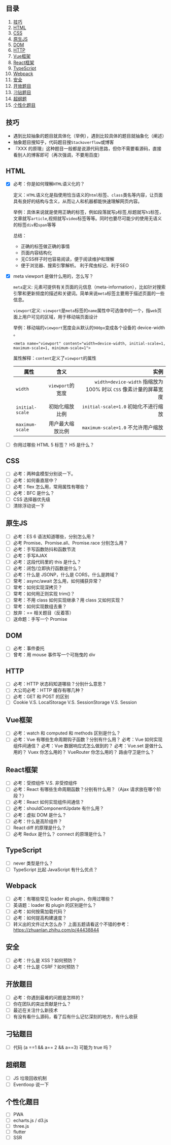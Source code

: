 ## 目录
1. [技巧](#技巧)
2. [HTML](#HTML)
3. [CSS](#CSS)
4. [原生JS](#原生JS)
5. [DOM](#DOM)  
6. [HTTP](#HTTP)
7. [Vue框架](#Vue框架)
8. [React框架](#React框架)
9. [TypeScript](#TypeScript)
10. [Webpack](#Webpack)
11. [安全](#安全)
12. [开放题目](#开放题目)
13. [刁钻题目](#刁钻题目)
13. [超纲题](#超纲题)
14. [个性化题目](#个性化题目)


## 技巧
* 遇到比较抽象的题目就具体化（举例），遇到比较具体的题目就抽象化（阐述）
* 抽象题目搜知乎，代码题目搜`Stackoverflow`或博客
* 『XXX 的原理』这种题目一般都是说源代码思路，但你不需要看源码，直接看别人的博客即可（再次强调，不要用百度）

## HTML
- [x] 必考：你是如何理解`HTML`语义化的？
  
  定义：`HTML`语义化是指使用恰当语义的`html`标签、`class`类名等内容，让页面具有良好的结构与含义，从而让人和机器都能快速理解网页内容。

  举例：具体来说就是使用正确的标签，例如段落就写`p`标签,标题就写`h1`标签，文章就写`article`,视频就写`video`标签等等。同时也要尽可能少的使用无语义的标签`div`和`span`等等

  总结：
    * 正确的标签做正确的事情
    * 页面内容结构化
    * 无CSS样子时也容易阅读，便于阅读维护和理解
    * 便于浏览器、搜索引擎解析。 利于爬虫标记、利于SEO

- [x] meta viewport 是做什么用的，怎么写？
  
  `meta`定义: 元素可提供有关页面的元信息（meta-information），比如针对搜索引擎和更新频度的描述和关键词。简单来说`meta`标签主要用于描述页面的一些信息。

  `viewport`定义: `viewport`是`meta`标签的`name`属性中可选值中的一个，指`web`页面上用户可见的区域，用于移动端页面设计

  举例：移动端的`viewport`宽度会从默认的`980px`变成各个设备的 device-width 。
  ```
  <meta name="viewport" content="width=device-width, initial-scale=1, maximum-scale=1, minimum-scale=1">
  ```
  属性解释：`content`定义了`viewport`的属性

    | 属性   |      含义      |  实例 |
    |----------|:-------------:|------:|
    | `width`|  `viewport`的宽度 | `width=device-width` 指缩放为 100% 时以 `CSS` 像素计量的屏幕宽度 |
    | `initial-scale` |   初始化缩放比例  |  	`initial-scale=1.0` 初始化不进行缩放 |
    | `maximum-scale` | 用户最大缩放比例 |    `maximum-scale=1.0` 不允许用户缩放 |


- [ ] 你用过哪些 HTML 5 标签？
H5 是什么？
## CSS
- [ ] 必考：两种盒模型分别说一下。
- [ ] 必考：如何垂直居中？
- [ ] 必考：flex 怎么用，常用属性有哪些？
- [ ] 必考：BFC 是什么？
- [ ] CSS 选择器优先级
- [ ] 清除浮动说一下
## 原生JS
- [ ] 必考：ES 6 语法知道哪些，分别怎么用？
- [ ] 必考 Promise、Promise.all、Promise.race 分别怎么用？
- [ ] 必考：手写函数防抖和函数节流
- [ ] 必考：手写AJAX
- [ ] 必考：这段代码里的 this 是什么？
- [ ] 必考：闭包/立即执行函数是什么？
- [ ] 必考：什么是 JSONP，什么是 CORS，什么是跨域？
- [ ] 常考：async/await 怎么用，如何捕获异常？
- [ ] 常考：如何实现深拷贝？
- [ ] 常考：如何用正则实现 trim()？
- [ ] 常考：不用 class 如何实现继承？用 class 又如何实现？
- [ ] 常考：如何实现数组去重？
- [ ] 放弃：== 相关题目（反着答）
- [ ] 送命题：手写一个 Promise
## DOM
- [ ] 必考：事件委托
- [ ] 曾考：用 mouse 事件写一个可拖曳的 div
## HTTP
- [ ] 必考：HTTP 状态码知道哪些？分别什么意思？
- [ ] 大公司必考：HTTP 缓存有哪几种？
- [ ] 必考：GET 和 POST 的区别
- [ ] Cookie V.S. LocalStorage V.S. SessionStorage V.S. Session
## Vue框架
- [ ] 必考：watch 和 computed 和 methods 区别是什么？
- [ ] 必考：Vue 有哪些生命周期钩子函数？分别有什么用？
必考：Vue 如何实现组件间通信？
必考：Vue 数据响应式怎么做到的？
必考：Vue.set 是做什么用的？
Vuex 你怎么用的？
VueRouter 你怎么用的？
路由守卫是什么？
## React框架
- [ ] 必考：受控组件 V.S. 非受控组件
- [ ] 必考：React 有哪些生命周期函数？分别有什么用？（Ajax 请求放在哪个阶段？）
- [ ] 必考：React 如何实现组件间通信？
- [ ] 必考：shouldComponentUpdate 有什么用？
- [ ] 必考：虚拟 DOM 是什么？
- [ ] 必考：什么是高阶组件？
- [ ] React diff 的原理是什么？
- [ ] 必考 Redux 是什么？
connect 的原理是什么？
## TypeScript
- [ ] never 类型是什么？
- [ ] TypeScript 比起 JavaScript 有什么优点？
## Webpack
- [ ] 必考：有哪些常见 loader 和 plugin，你用过哪些？
- [ ] 英语题：loader 和 plugin 的区别是什么？
- [ ] 必考：如何按需加载代码？
- [ ] 必考：如何提高构建速度？
- [ ] 转义出的文件过大怎么办？
上面五题请看这个不错的参考：https://zhuanlan.zhihu.com/p/44438844
## 安全
- [ ] 必考：什么是 XSS？如何预防？
- [ ] 必考：什么是 CSRF？如何预防？
## 开放题目
- [ ] 必考：你遇到最难的问题是怎样的？
- [ ] 你在团队的突出贡献是什么？
- [ ] 最近在关注什么新技术
- [ ] 有没有看什么源码，看了后有什么记忆深刻的地方，有什么收获
## 刁钻题目
- [ ]  代码
(a ==1 && a== 2 && a==3) 可能为 true 吗？
## 超纲题
- [ ] JS 垃圾回收机制
- [ ] Eventloop 说一下
## 个性化题目
- [ ] PWA
- [ ] echarts.js / d3.js
- [ ] three.js
- [ ] flutter
- [ ] SSR